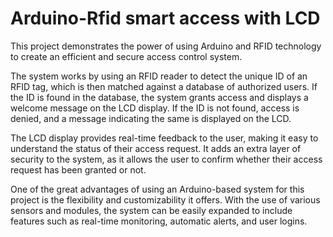 # Arduino-Rfid smart access with LCD


This project demonstrates the power of using Arduino and RFID technology to create an efficient and secure access control system.

The system works by using an RFID reader to detect the unique ID of an RFID tag, which is then matched against a database of authorized users.
If the ID is found in the database, the system grants access and displays a welcome message on the LCD display. 
If the ID is not found, access is denied, and a message indicating the same is displayed on the LCD.

The LCD display provides real-time feedback to the user, making it easy to understand the status of their access request. 
It adds an extra layer of security to the system, as it allows the user to confirm whether their access request has been granted or not.

One of the great advantages of using an Arduino-based system for this project is the flexibility and customizability it offers.
With the use of various sensors and modules, the system can be easily expanded to include features such as real-time monitoring, automatic alerts, and user logins.
